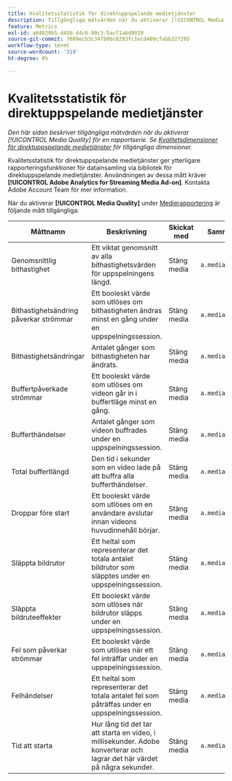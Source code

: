 ```yaml
---
title: Kvalitetsstatistik för direktuppspelande medietjänster
description: Tillgängliga mätvärden när du aktiverar [!UICONTROL Media Quality] för en rapportserie.
feature: Metrics
exl-id: a64829b5-d45b-44c6-80c3-5acf1a6d9919
source-git-commit: 7609ecb3c34fb0bc8293fc1ecd409cfabb327295
workflow-type: tm+mt
source-wordcount: '319'
ht-degree: 0%

---
```


# Kvalitetsstatistik för direktuppspelande medietjänster

*Den här sidan beskriver tillgängliga mätvärden när du aktiverar [!UICONTROL Media Quality] för en rapportserie. Se [Kvalitetsdimensioner för direktuppspelande medietjänster](../dimensions/sm-quality.md) för tillgängliga dimensioner.*

Kvalitetsstatistik för direktuppspelande medietjänster ger ytterligare rapporteringsfunktioner för datainsamling via bibliotek för direktuppspelande medietjänster. Användningen av dessa mått kräver **[!UICONTROL Adobe Analytics for Streaming Media Ad-on]**. Kontakta Adobe Account Team för mer information.

När du aktiverar **[!UICONTROL Media Quality]** under [Medierapportering](/help/admin/admin/c-manage-report-suites/c-edit-report-suites/media-management.md) är följande mått tillgängliga:

| Måttnamn | Beskrivning | Skickat med | Sammanhangsdatavariabel |
| --- | --- | --- | --- |
| Genomsnittlig bithastighet | Ett viktat genomsnitt av alla bithastighetsvärden för uppspelningens längd. | Stäng media | `a.media.qoe.bitrateAverage` |
| Bithastighetsändring påverkar strömmar | Ett booleskt värde som utlöses om bithastigheten ändras minst en gång under en uppspelningssession. | Stäng media | `a.media.qoe.bitrateChange` |
| Bithastighetsändringar | Antalet gånger som bithastigheten har ändrats. | Stäng media | `a.media.qoe.bitrateChangeCount` |
| Buffertpåverkade strömmar | Ett booleskt värde som utlöses om videon går in i buffertläge minst en gång. | Stäng media | `a.media.qoe.buffer` |
| Bufferthändelser | Antalet gånger som videon buffrades under en uppspelningssession. | Stäng media | `a.media.qoe.bufferCount` |
| Total buffertlängd | Den tid i sekunder som en video lade på att buffra alla bufferthändelser. | Stäng media | `a.media.qoe.bufferTime` |
| Droppar före start | Ett booleskt värde som utlöses om en användare avslutar innan videons huvudinnehåll börjar. | Stäng media | `a.media.qoe.dropBeforeStart` |
| Släppta bildrutor | Ett heltal som representerar det totala antalet bildrutor som släpptes under en uppspelningssession. | Stäng media | `a.media.qoe.droppedFrameCount` |
| Släppta bildruteeffekter | Ett booleskt värde som utlöses när bildrutor släpps under en uppspelningssession. | Stäng media | `a.media.qoe.droppedFrames` |
| Fel som påverkar strömmar | Ett booleskt värde som utlöses när ett fel inträffar under en uppspelningssession. | Stäng media | `a.media.qoe.error` |
| Felhändelser | Ett heltal som representerar det totala antalet fel som påträffas under en uppspelningssession. | Stäng media | `a.media.qoe.errorCount` |
| Tid att starta | Hur lång tid det tar att starta en video, i millisekunder. Adobe konverterar och lagrar det här värdet på några sekunder. | Stäng media | `a.media.qoe.timeToStart` |

